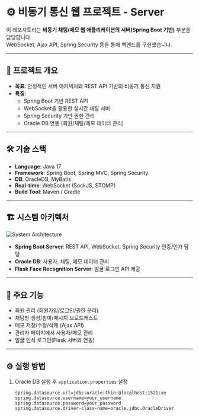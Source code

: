 # ⚙️ 비동기 통신 웹 프로젝트 - Server

이 레포지토리는 **비동기 채팅/메모 웹 애플리케이션의 서버(Spring Boot 기반)** 부분을 담당합니다.  
WebSocket, Ajax API, Spring Security 등을 통해 백엔드를 구현했습니다.

---

## 🚀 프로젝트 개요
- **목표**: 안정적인 서버 아키텍처와 REST API 기반의 비동기 통신 지원
- **특징**:
  - Spring Boot 기반 REST API
  - WebSocket을 활용한 실시간 채팅 서버
  - Spring Security 기반 권한 관리
  - Oracle DB 연동 (회원/채팅/메모 데이터 관리)

---

## 🛠️ 기술 스택
- **Language**: Java 17
- **Framework**: Spring Boot, Spring MVC, Spring Security
- **DB**: OracleDB, MyBatis
- **Real-time**: WebSocket (SockJS, STOMP)
- **Build Tool**: Maven / Gradle

---

## 🏗️ 시스템 아키텍처

![System Architecture](docs/architecture.png)

- **Spring Boot Server**: REST API, WebSocket, Spring Security 인증/인가 담당  
- **Oracle DB**: 사용자, 채팅, 메모 데이터 관리  
- **Flask Face Recognition Server**: 얼굴 로그인 API 제공  

---

## 📂 주요 기능
- 회원 관리 (회원가입/로그인/권한 분리)
- 채팅방 생성/참여/메시지 브로드캐스트
- 메모 저장/수정/삭제 (Ajax API)
- 관리자 페이지에서 사용자/메모 관리
- 얼굴 인식 로그인(Flask 서버와 연동)

---

## ⚙️ 실행 방법
1. Oracle DB 실행 후 `application.properties` 설정
   ```properties
   spring.datasource.url=jdbc:oracle:thin:@localhost:1521:xe
   spring.datasource.username=your_username
   spring.datasource.password=your_password
   spring.datasource.driver-class-name=oracle.jdbc.OracleDriver
